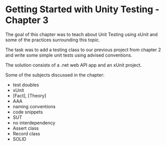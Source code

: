 # Getting Started with Unity Testing - Chapter 3

The goal of this chapter was to teach about Unit Testing using xUnit and some of the practices surrounding this topic.

The task was to add a testing class to our previous project from chapter 2 and write some simple unit tests using advised conventions.

The solution consists of a .net web API app and an xUnit project.

Some of the subjects discussed in the chapter:
- test doubles
- xUnit
- [Fact], [Theory]
- AAA
- naming conventions
- code snippets
- SUT
- no interdependency
- Assert class
- Record class
- SOLID
